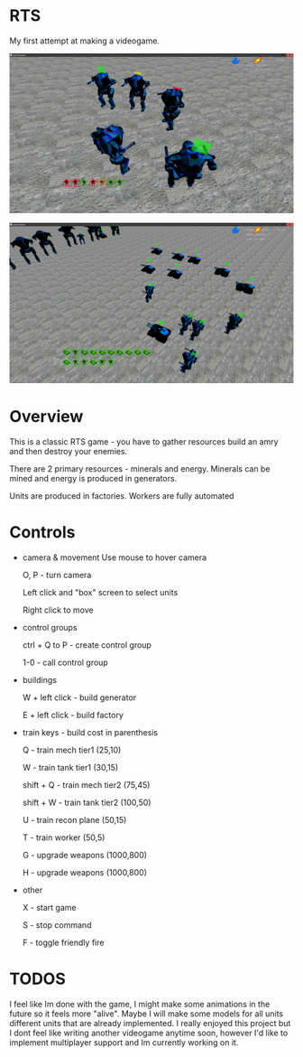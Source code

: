 # RTS

My first attempt at making a videogame.

<p align="center">
  <img src="rts/resources/ss/mechScreen.jpg">
</p>

<p align="center">
  <img src="rts/resources/ss/tanksScreen.png">
</p>

# Overview

This is a classic RTS game - you have to  gather resources build an amry and then destroy your enemies.

There are 2 primary resources - minerals and energy. Minerals can be mined and energy is produced in generators.
 
Units are produced in factories. Workers are fully automated
# Controls

- camera & movement
    Use mouse to hover camera

    O, P - turn camera

    Left click and "box" screen to select units

    Right click to move

- control groups

    ctrl + Q to P - create control group

    1-0 - call control group

- buildings

    W + left click - build generator

    E + left click - build factory

- train keys - build cost in parenthesis

    Q - train mech tier1 (25,10)

    W - train tank tier1 (30,15)

    shift + Q - train mech tier2 (75,45)

    shift + W - train tank tier2 (100,50)

    U - train recon plane (50,15)

    T - train worker (50,5)

    G - upgrade weapons (1000,800)

    H - upgrade weapons (1000,800)

- other
    
    X - start game

    S - stop command

    F - toggle friendly fire
# TODOS
I feel like Im done with the game, I might make some animations in the future so it feels more "alive". Maybe I will make some models for all units different units that are already implemented.
I really enjoyed this project but I dont feel like writing another videogame anytime soon, however I'd like to implement multiplayer support and Im currently working on it.